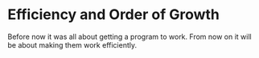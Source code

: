 Efficiency and Order of Growth
==============================

Before now it was all about getting a program to work. From now on it will be about making them work efficiently.


